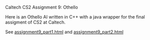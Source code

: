 Caltech CS2 Assignment 9: Othello

Here is an Othello AI written in C++ with a java wrapper for the final assigment of CS2 at Caltech.

See [assignment9_part1.html](http://htmlpreview.github.io/?https://github.com/caltechcs2/othello/blob/master/assignment9_part1.html) and [assignment9_part2.html](http://htmlpreview.github.io/?https://github.com/caltechcs2/othello/blob/master/assignment9_part2.html)
